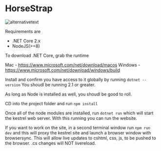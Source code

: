 # HorseStrap

![alternativetext](https://horsestrap.com/images/nily.svg)

Requirements are

- .NET Core 2.x
- NodeJS(>=8)

To download .NET Core, grab the runtime

Mac - https://www.microsoft.com/net/download/macos
Windows - https://www.microsoft.com/net/download/windows/build

Install and confirm you have access to it globally by running `dotnet --version`
You shoudl be running 2.1 or greater.

As long as Node is installed as well, you shoudl be good to roll.

CD into the project folder and run `npm install`

Once all of the node modules are installed, run `dotnet run` which will start the kestrel web server. With this running you can run the website.

If you want to work on the site, in a second terminal window run `npm run dev` and this will proxy the kestrel site and launch a browser window with browsersync. This will allow live updates to cshtml, css, js, to be pushed to the browser. .cs changes will NOT livereload.